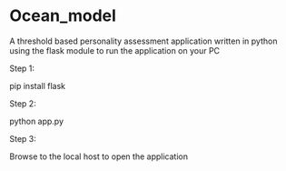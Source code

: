 # Ocean_model
A threshold based personality assessment application written in python using the flask module 
to run the application on your PC




Step 1:


pip install flask



Step 2:


python app.py




Step 3:


Browse to the local host to open the application
